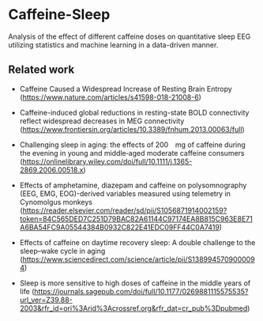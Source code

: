 # Caffeine-Sleep
Analysis of the effect of different caffeine doses on quantitative sleep EEG utilizing statistics and machine learning in a data-driven manner.

## Related work
- Caffeine Caused a Widespread Increase of Resting Brain Entropy
(https://www.nature.com/articles/s41598-018-21008-6)

- Caffeine-induced global reductions in resting-state BOLD connectivity reflect widespread decreases in MEG connectivity
(https://www.frontiersin.org/articles/10.3389/fnhum.2013.00063/full)

- Challenging sleep in aging: the effects of 200 mg of caffeine during the evening in young and middle‐aged moderate caffeine consumers
(https://onlinelibrary.wiley.com/doi/full/10.1111/j.1365-2869.2006.00518.x)

- Effects of amphetamine, diazepam and caffeine on polysomnography (EEG, EMG, EOG)-derived variables measured using telemetry in Cynomolgus monkeys
(https://reader.elsevier.com/reader/sd/pii/S1056871914002159?token=84C565DED7C251D79BAC82A61144C97174EA8B815C963E8E71A6BA54FC9A05544384B0932C822E41EDC09FF44C0A7419)

- Effects of caffeine on daytime recovery sleep: A double challenge to the sleep–wake cycle in aging
(https://www.sciencedirect.com/science/article/pii/S1389945709000094)

- Sleep is more sensitive to high doses of caffeine in the middle years of life
(https://journals.sagepub.com/doi/full/10.1177/0269881115575535?url_ver=Z39.88-2003&rfr_id=ori%3Arid%3Acrossref.org&rfr_dat=cr_pub%3Dpubmed)
